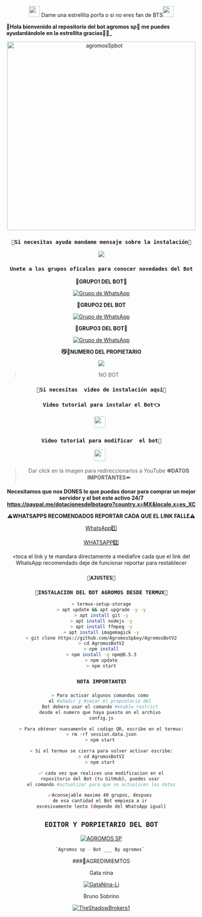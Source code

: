 <P align="center">
<img src="https://i.gifer.com/origin/84/84b7d7e62befb51f831bc0ed938c8742.gif" width="29px"> Dame una estrellita porfa o si no eres fan de BTS<img src="https://thumbs.gfycat.com/AdolescentAgileCoqui-size_restricted.gif" width="29px">

**💚Hola bienvenido al repositorio del bot agromos sp💚 me puedes ayudardándole en la estrellita gracias💚👻_**

<div align="center">
<img src="https://i.ytimg.com/vi/nkhVzxXnuSQ/maxresdefault.jpg" alt="agromosSpbot" width="500" />


### `💚Si necesitas ayuda mandame mensaje sobre la instalación💚`
<a href="http://wa.me/18178659441" target="blank"><img src="https://img.shields.io/badge/Whatsapp-30302f?style=flat&logo=whatsapp" /></a>
### `Unete a los grupos oficales para conocer novedades del Bot`
**🔰GRUPO1 DEL BOT🔰**

[![Grupo de WhatsApp](https://img.shields.io/badge/WhatsApp%20Group-25D366?style=for-the-badge&logo=whatsapp&logoColor=white)](https://chat.whatsapp.com/JiONzKmPvB25su65XzAbqA)

**🔰GRUPO2 DEL BOT**

[![Grupo de WhatsApp](https://img.shields.io/badge/WhatsApp%20Group-25D366?style=for-the-badge&logo=whatsapp&logoColor=white)](https://chat.whatsapp.com/BzLd8kaNMj24Hmu95tsiE2)

**🔰GRUPO3 DEL BOT🔰**

[![Grupo de WhatsApp](https://img.shields.io/badge/WhatsApp%20Group-25D366?style=for-the-badge&logo=whatsapp&logoColor=white)](https://chat.whatsapp.com/K0UCo7igED92q9c1w2DiEH)

**😼💚NUMERO DEL  PROPIETARIO**

<a href="http://wa.me/18178659441" target="blank"><img src="https://img.shields.io/badge/AGROMOS_SP-25D366?style=for-the-badge&logo=whatsapp&logoColor=white" /></a>
> NO BOT


### `💚Si necesitas  video de instalación aqui💚`
### `Video tutorial para instalar el Bot👈`
<a href="https://youtu.be/pZQqL51epBY"><img height="30" src="https://img.shields.io/badge/YouTube-FF0000?style=for-the-badge&logo=youtube&logoColor=white"></a>&nbsp;&nbsp;
### `Video tutorial para modificar  el bot🔰`
<a href="https://youtu.be/Te6QBSZzXVU"><img height="30" src="https://img.shields.io/badge/YouTube-FF0000?style=for-the-badge&logo=youtube&logoColor=white"></a>&nbsp;&nbsp;
> Dar click en la imagen para redireccionarlos a YouTube
**❇DATOS IMPORTANTES⬅️**

**Necesitamos que nos DONES lo que puedas donar  para comprar  un mejor servidor y el bot este activo 24/7 https://paypal.me/dotacionesdelbotagro?country.x=MX&locale.x=es_XC**

**⚠️WHATSAPPS RECOMENDADOS REPORTAR CADA QUE EL LINK FALLE⚠️**

[WhatsApp1️⃣](https://www.mediafire.com/file/g475ph68h8c047y/WhatsApp_2.21.19.21%25282%2529.apk/file)

[WHATSAPP2️⃣](https://www.mediafire.com/file/pxfksca3yatav5f/%25E0%25A6%2594%25E0%25A7%25A3%25CD%25A1%25CD%259C%25E2%258D%25A3%25E2%2582%25AE%25C9%2584%25C9%258C%25C9%2583%25C3%2598%25E0%25AF%2580%25CD%259C%25E2%2582%25A6%25C6%2597%25E2%2582%25AE%25C9%258C%25C3%2598%25E2%259E%25A3%25E2%259C%25AA_%25E2%25A9%2594-7.apk/file)

<toca el link y te mandara directamente a mediafire 
cada que el link del WhatsApp recomendado deje de funcionar reportar para restablecer 

### `📛AJUSTES📛`

### `🤖INSTALACION DEL BOT AGROMOS DESDE TERMUX🤖`
```bash
> termux-setup-storage
> apt update && apt upgrade -y -y
> apt install git -y
> apt install nodejs -y
> apt install ffmpeg -y
> apt install imagemagick -y
> git clone https://github.com/AgromosSpboy/AgromosBotV2
> cd AgromosBotV2
> npm install
> npm install -g npm@8.5.3
> npm update
> npm start
```
### `NOTA IMPORTANTE❗`
```bash
> Para activar algunos comandos como 
el #añadir y #sacar el propietario del 
Bot debera usar el comando #enable restrict 
desde el numero que haya puesto en el archivo 
config.js

> Para obtener nuevamente el codigo QR, escribe en el termux:
> rm -rf session.data.json
> npm start 

> Si el termux se cierra para volver activar escribe:
> cd AgromosBotV2
> npm start 

✅ cada vez que realices una modificacion en el
repositorio del Bot (tu GitHub), puedes usar 
el comando #actualizar para que se actualicen los datos

✅Aconsejable maximo 40 grupos, despues 
de esa cantidad el Bot empieza a ir 
excesivamente lento (depende del WhatsApp igual)
```
## `EDITOR Y PORPIETARIO DEL BOT` 


[![AGROMOS SP](https://github.com/Agromos0/AgromosBotV2.png?size=100)](https://github.com/Agromos0/AgromosBotV2)
```bash
`Agromos sp - Bot ___ By agromos` 
```
###💚AGREDIMIEMTOS

Gata nina


[![GataNina-Li](https://github.com/GataNina-Li.png?size=100)](https://github.com/GataNina-Li) 

 
Bruno Sobrino 

[![TheShadowBrokers1](https://github.com/BrunoSobrino.png?size=100)](https://github.com/BrunoSobrino)
